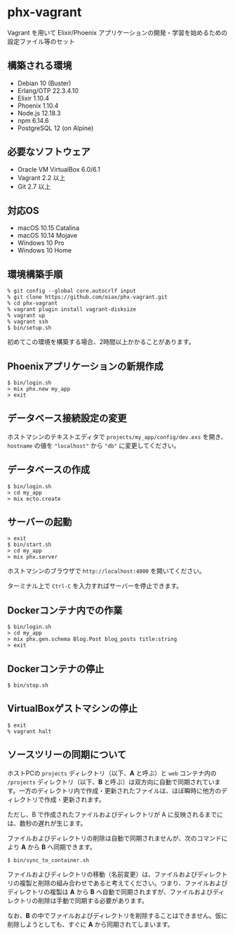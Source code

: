 # phx-vagrant

Vagrant を用いて Elixir/Phoenix アプリケーションの開発・学習を始めるための設定ファイル等のセット

## 構築される環境

* Debian 10 (Buster)
* Erlang/OTP 22.3.4.10
* Elixir 1.10.4
* Phoenix 1.10.4
* Node.js 12.18.3
* npm 6.14.6
* PostgreSQL 12 (on Alpine)

## 必要なソフトウェア

* Oracle VM VirtualBox 6.0/6.1
* Vagrant 2.2 以上
* Git 2.7 以上

## 対応OS

* macOS 10.15 Catalina
* macOS 10.14 Mojave
* Windows 10 Pro
* Windows 10 Home

## 環境構築手順

```
% git config --global core.autocrlf input
% git clone https://github.com/oiax/phx-vagrant.git
% cd phx-vagrant
% vagrant plugin install vagrant-disksize
% vagrant up
% vagrant ssh
$ bin/setup.sh
```

初めてこの環境を構築する場合、2時間以上かかることがあります。

## Phoenixアプリケーションの新規作成

```
$ bin/login.sh
> mix phx.new my_app
> exit
```

## データベース接続設定の変更

ホストマシンのテキストエディタで `projects/my_app/config/dev.exs` を開き、`hostname` の値を `"localhost"` から `"db"` に変更してください。

## データベースの作成

```
$ bin/login.sh
> cd my_app
> mix ecto.create
```

## サーバーの起動

```
> exit
$ bin/start.sh
> cd my_app
> mix phx.server
```

ホストマシンのブラウザで `http://localhost:4000` を開いてください。

ターミナル上で `Ctrl-C` を入力すればサーバーを停止できます。

## Dockerコンテナ内での作業

```
$ bin/login.sh
> cd my_app
> mix phx.gen.schema Blog.Post blog_posts title:string
> exit
```

## Dockerコンテナの停止

```
$ bin/stop.sh
```

## VirtualBoxゲストマシンの停止

```
$ exit
% vagrant halt
```

## ソースツリーの同期について

ホストPCの `projects` ディレクトリ（以下、**A** と呼ぶ）と `web` コンテナ内の `/projects` ディレクトリ（以下、**B** と呼ぶ）は双方向に自動で同期されています。一方のディレクトリ内で作成・更新されたファイルは、ほぼ瞬時に他方のディレクトリで作成・更新されます。

ただし、B で作成されたファイルおよびディレクトリが A に反映されるまでには、数秒の遅れが生じます。

ファイルおよびディレクトリの削除は自動で同期されませんが、次のコマンドにより **A** から **B** へ同期できます。

```
$ bin/sync_to_container.sh
```

ファイルおよびディレクトリの移動（名前変更）は、ファイルおよびディレクトリの複製と削除の組み合わせであると考えてください。つまり、ファイルおよびディレクトリの複製は **A** から **B** へ自動で同期されますが、ファイルおよびディレクトリの削除は手動で同期する必要があります。

なお、**B** の中でファイルおよびディレクトリを削除することはできません。仮に削除しようとしても、すぐに **A** から同期されてしまいます。
